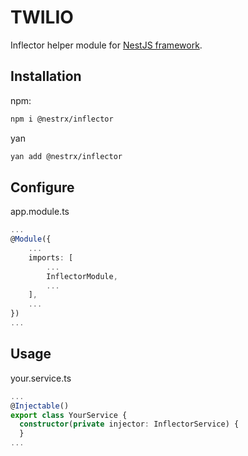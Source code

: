 # TWILIO
Inflector helper module for [NestJS framework](https://nestjs.com/).

## Installation

npm: 
```bash
npm i @nestrx/inflector
```
yan
```bash
yan add @nestrx/inflector
```

## Configure


app.module.ts
```ts
...
@Module({
	...
	imports: [
		...
		InflectorModule,
		...
	],
	...
})
...
```

## Usage

your.service.ts

```ts
...
@Injectable()
export class YourService {
  constructor(private injector: InflectorService) {
  }
...
```

